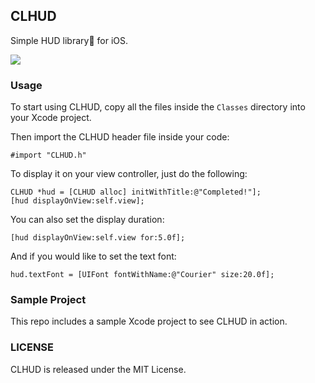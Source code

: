 ## CLHUD

Simple HUD library for iOS.

[![](https://raw.github.com/chrisledet/CLHUD/master/Screenshot.png)](https://raw.github.com/chrisledet/CLHUD/master/Screenshot.png)

### Usage

To start using CLHUD, copy all the files inside the `Classes` directory into your Xcode project.

Then import the CLHUD header file inside your code:

	#import "CLHUD.h"
	
To display it on your view controller, just do the following:
	
	CLHUD *hud = [CLHUD alloc] initWithTitle:@"Completed!"];
	[hud displayOnView:self.view];

You can also set the display duration:

	[hud displayOnView:self.view for:5.0f];

And if you would like to set the text font:

	hud.textFont = [UIFont fontWithName:@"Courier" size:20.0f];
	
### Sample Project

This repo includes a sample Xcode project to see CLHUD in action.
	
### LICENSE

CLHUD is released under the MIT License.
